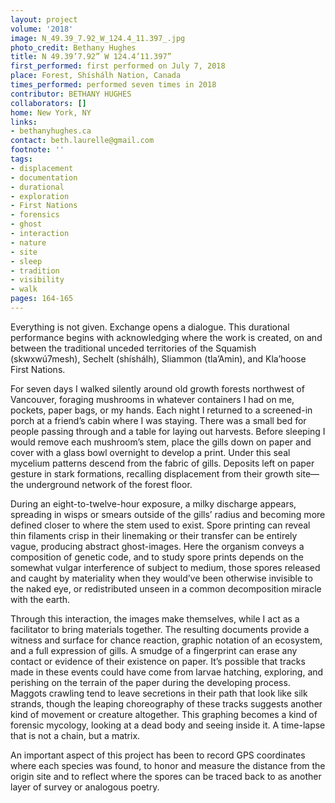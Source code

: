 ```yaml
---
layout: project
volume: '2018'
image: N_49.39_7.92_W_124.4_11.397_.jpg
photo_credit: Bethany Hughes
title: N 49.39’7.92” W 124.4’11.397”
first_performed: first performed on July 7, 2018
place: Forest, Shíshálh Nation, Canada
times_performed: performed seven times in 2018
contributor: BETHANY HUGHES
collaborators: []
home: New York, NY
links:
- bethanyhughes.ca
contact: beth.laurelle@gmail.com
footnote: ''
tags:
- displacement
- documentation
- durational
- exploration
- First Nations
- forensics
- ghost
- interaction
- nature
- site
- sleep
- tradition
- visibility
- walk
pages: 164-165
---
```


Everything is not given. Exchange opens a dialogue. This durational performance begins with acknowledging where the work is created, on and between the traditional unceded territories of the Squamish (skwxwú7mesh), Sechelt (shíshálh), Sliammon (tla’Amin), and Kla’hoose First Nations.

For seven days I walked silently around old growth forests northwest of Vancouver, foraging mushrooms in whatever containers I had on me, pockets, paper bags, or my hands. Each night I returned to a screened-in porch at a friend’s cabin where I was staying. There was a small bed for people passing through and a table for laying out harvests. Before sleeping I would remove each mushroom’s stem, place the gills down on paper and cover with a glass bowl overnight to develop a print. Under this seal mycelium patterns descend from the fabric of gills. Deposits left on paper gesture in stark formations, recalling displacement from their growth site—the underground network of the forest floor.

During an eight-to-twelve-hour exposure, a milky discharge appears, spreading in wisps or smears outside of the gills’ radius and becoming more defined closer to where the stem used to exist. Spore printing can reveal thin filaments crisp in their linemaking or their transfer can be entirely vague, producing abstract ghost-images. Here the organism conveys a composition of genetic code, and to study spore prints depends on the somewhat vulgar interference of subject to medium, those spores released and caught by materiality when they would’ve been otherwise invisible to the naked eye, or redistributed unseen in a common decomposition miracle with the earth.

Through this interaction, the images make themselves, while I act as a facilitator to bring materials together. The resulting documents provide a witness and surface for chance reaction, graphic notation of an ecosystem, and a full expression of gills. A smudge of a fingerprint can erase any contact or evidence of their existence on paper. It’s possible that tracks made in these events could have come from larvae hatching, exploring, and perishing on the terrain of the paper during the developing process. Maggots crawling tend to leave secretions in their path that look like silk strands, though the leaping choreography of these tracks suggests another kind of movement or creature altogether. This graphing becomes a kind of forensic mycology, looking at a dead body and seeing inside it. A time-lapse that is not a chain, but a matrix.

An important aspect of this project has been to record GPS coordinates where each species was found, to honor and measure the distance from the origin site and to reflect where the spores can be traced back to as another layer of survey or analogous poetry.
